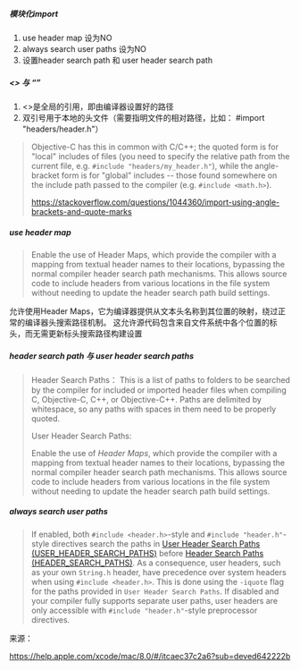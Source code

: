 ##### 模块化import

1. use header map 设为NO
2. always search user paths 设为NO
3. 设置header search path 和 user header search path



##### <> 与 “”

1. <>是全局的引用，即由编译器设置好的路径
2. 双引号用于本地的头文件（需要指明文件的相对路径，比如： #import "headers/header.h"）

> Objective-C has this in common with C/C++; the quoted form is for "local" includes of files (you need to specify the relative path from the current file, e.g. `#include "headers/my_header.h"`), while the angle-bracket form is for "global" includes -- those found somewhere on the include path passed to the compiler (e.g. `#include <math.h>`).
>
> <https://stackoverflow.com/questions/1044360/import-using-angle-brackets-and-quote-marks>

##### use header map

> Enable the use of Header Maps, which provide the compiler with a mapping from textual header names to their locations, bypassing the normal compiler header search path mechanisms. This allows source code to include headers from various locations in the file system without needing to update the header search path build settings.

允许使用Header Maps，它为编译器提供从文本头名称到其位置的映射，绕过正常的编译器头搜索路径机制。 这允许源代码包含来自文件系统中各个位置的标头，而无需更新标头搜索路径构建设置

##### header search path 与 user header search paths

> Header Search Paths：
>  This is a list of paths to folders to be searched by the compiler for included or imported header files when compiling C, Objective-C, C++, or Objective-C++. Paths are delimited by whitespace, so any paths with spaces in them need to be properly quoted.
>
> User Header Search Paths:
>
> Enable the use of *Header Maps*, which provide the compiler with a mapping from textual header names to their locations, bypassing the normal compiler header search path mechanisms. This allows source code to include headers from various locations in the file system without needing to update the header search path build settings.

##### always search user paths

> If enabled, both `#include <header.h>`-style and `#include "header.h"`-style directives search the paths in [User Header Search Paths (USER_HEADER_SEARCH_PATHS)](https://help.apple.com/xcode/mac/8.0/#/itcaec37c2a6?sub=deved642222b) before [Header Search Paths (HEADER_SEARCH_PATHS)](https://help.apple.com/xcode/mac/8.0/#/itcaec37c2a6?sub=dev3c9f85d97). As a consequence, user headers, such as your own `String.h` header, have precedence over system headers when using `#include <header.h>`. This is done using the `-iquote` flag for the paths provided in `User Header Search Paths`. If disabled and your compiler fully supports separate user paths, user headers are only accessible with `#include "header.h"`-style preprocessor directives.



来源：

<https://help.apple.com/xcode/mac/8.0/#/itcaec37c2a6?sub=deved642222b>